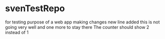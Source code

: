 # svenTestRepo
for testing purpose of a web app
making changes
new line added
this is not going very well
and one more to stay there
The counter should show 2 instead of 1
